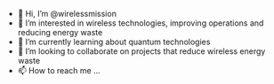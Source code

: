 - 👋 Hi, I’m @wirelessmission
- 👀 I’m interested in wireless technologies, improving operations and reducing energy waste
- 🌱 I’m currently learning about quantum technologies
- 💞️ I’m looking to collaborate on projects that reduce wireless energy waste
- 📫 How to reach me ...

<!---
wirelessmission/wirelessmission is a ✨ special ✨ repository because its `README.md` (this file) appears on your GitHub profile.
You can click the Preview link to take a look at your changes.
--->
